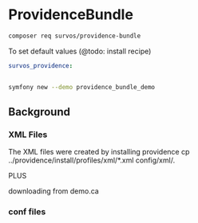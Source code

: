 # ProvidenceBundle


```bash
composer req survos/providence-bundle
```


To set default values (@todo: install recipe)
```yaml
survos_providence:
```

```bash

symfony new --demo providence_bundle_demo


```

## Background

### XML Files
The XML files were created by installing providence 
cp ../providence/install/profiles/xml/*.xml config/xml/.

PLUS 

downloading from demo.ca

### conf files


